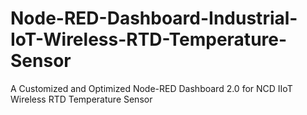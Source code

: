 # Node-RED-Dashboard-Industrial-IoT-Wireless-RTD-Temperature-Sensor
A Customized and Optimized Node-RED Dashboard 2.0 for NCD IIoT Wireless RTD Temperature Sensor

